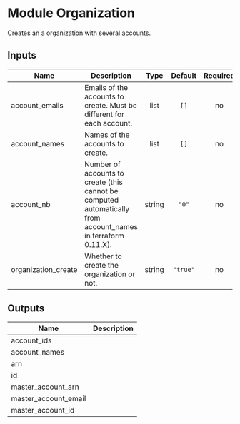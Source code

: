 # Module Organization

Creates an a organization with several accounts.

<!-- BEGINNING OF PRE-COMMIT-TERRAFORM DOCS HOOK -->
## Inputs

| Name | Description | Type | Default | Required |
|------|-------------|:----:|:-----:|:-----:|
| account\_emails | Emails of the accounts to create. Must be different for each account. | list | `[]` | no |
| account\_names | Names of the accounts to create. | list | `[]` | no |
| account\_nb | Number of accounts to create (this cannot be computed automatically from account_names in terraform 0.11.X). | string | `"0"` | no |
| organization\_create | Whether to create the organization or not. | string | `"true"` | no |

## Outputs

| Name | Description |
|------|-------------|
| account\_ids |  |
| account\_names |  |
| arn |  |
| id |  |
| master\_account\_arn |  |
| master\_account\_email |  |
| master\_account\_id |  |

<!-- END OF PRE-COMMIT-TERRAFORM DOCS HOOK -->
